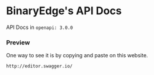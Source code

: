 # BinaryEdge's API Docs

API Docs in `openapi: 3.0.0`

### Preview

One way to see it is by copying and paste on this website.

    http://editor.swagger.io/
